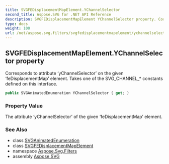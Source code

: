 ```yaml
---
title: SVGFEDisplacementMapElement.YChannelSelector
second_title: Aspose.SVG for .NET API Reference
description: SVGFEDisplacementMapElement YChannelSelector property. Corresponds to attribute yChannelSelector on the given feDisplacementMap element. Takes one of the SVG_CHANNEL_ constants defined on this interface
type: docs
weight: 100
url: /net/aspose.svg.filters/svgfedisplacementmapelement/ychannelselector/
---
```

## SVGFEDisplacementMapElement.YChannelSelector property

Corresponds to attribute ‘yChannelSelector’ on the given ‘feDisplacementMap’ element. Takes one of the SVG_CHANNEL_* constants defined on this interface.

```csharp
public SVGAnimatedEnumeration YChannelSelector { get; }
```

### Property Value

The attribute ‘yChannelSelector’ of the given ‘feDisplacementMap’ element.

### See Also

* class [SVGAnimatedEnumeration](../../../aspose.svg.datatypes/svganimatedenumeration/)
* class [SVGFEDisplacementMapElement](../)
* namespace [Aspose.Svg.Filters](../../../aspose.svg.filters/)
* assembly [Aspose.SVG](../../../)
